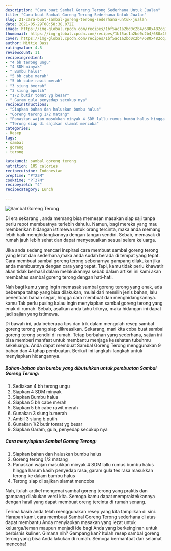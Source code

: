 ```yaml
---
description: "Cara buat Sambal Goreng Terong Sederhana Untuk Jualan"
title: "Cara buat Sambal Goreng Terong Sederhana Untuk Jualan"
slug: 21-cara-buat-sambal-goreng-terong-sederhana-untuk-jualan
date: 2021-05-29T08:58:38.072Z
image: https://img-global.cpcdn.com/recipes/1bf5ac1a2bd0c2b4/680x482cq70/sambal-goreng-terong-foto-resep-utama.jpg
thumbnail: https://img-global.cpcdn.com/recipes/1bf5ac1a2bd0c2b4/680x482cq70/sambal-goreng-terong-foto-resep-utama.jpg
cover: https://img-global.cpcdn.com/recipes/1bf5ac1a2bd0c2b4/680x482cq70/sambal-goreng-terong-foto-resep-utama.jpg
author: Mittie Bass
ratingvalue: 4.8
reviewcount: 11
recipeingredient:
- "4 bh terong ungu"
- "4 SDM minyak"
- " Bumbu halus"
- "5 bh cabe merah"
- "5 bh cabe rawit merah"
- "3 siung bmerah"
- "3 siung bputih"
- "1/2 butir tomat yg besar"
- " Garam gula penyedap secukup nya"
recipeinstructions:
- "Siapkan bahan dan haluskan bumbu halus"
- "Goreng terong 1/2 matang"
- "Panaskan wajan masukkan minyak 4 SDM lallu rumus bumbu halus hingga harum kasih penyedap rasa, garam gula tes rasa masukkan terong ke dalam bumbu halus"
- "Terong siap di sajikan slamat mencoba"
categories:
- Resep
tags:
- sambal
- goreng
- terong

katakunci: sambal goreng terong 
nutrition: 105 calories
recipecuisine: Indonesian
preptime: "PT23M"
cooktime: "PT37M"
recipeyield: "4"
recipecategory: Lunch

---
```



![Sambal Goreng Terong](https://img-global.cpcdn.com/recipes/1bf5ac1a2bd0c2b4/680x482cq70/sambal-goreng-terong-foto-resep-utama.jpg)

Di era  sekarang , anda memang bisa memesan masakan siap saji tanpa perlu repot membuatnya terlebih dahulu. Namun, bagi mereka yang mau memberikan hidangan istimewa untuk orang tercinta, maka anda memang lebih baik menghidangkannya dengan tangan sendiri. Sebab, memasak di rumah jauh lebih sehat dan dapat menyesuaikan sesuai selera keluarga.

Jika anda sedang mencari inspirasi cara membuat sambal goreng terong yang lezat dan sederhana,maka anda sudah berada di tempat yang tepat. Cara membuat sambal goreng terong  sebenarnya gampang dilakukan jika anda membuatnya dengan cara yang tepat. Tapi, kamu tidak perlu khawatir akan tidak berhasil dalam melakukannya 
sebab dalam artikel ini kami akan membahas sambal goreng terong dengan hati-hati.  



Nah bagi kamu yang ingin memasak sambal goreng terong yang enak, ada beberapa tahap yang bisa dilakukan, mulai dari memilih jenis bahan, lalu penentuan bahan segar, hingga cara membuat dan menghidangkannya. kamu Tak perlu pusing kalau ingin menyiapkan sambal goreng terong yang enak di rumah. Sebab, asalkan anda  tahu triknya, maka hidangan ini dapat jadi sajian yang istimewa.

Di bawah ini, ada beberapa tips dan trik dalam mengolah resep sambal goreng terong yang siap dikreasikan. Sekarang, mari kita coba buat sambal goreng terong sendiri di rumah. Tetap berbahan yang sederhana, sajian ini bisa memberi manfaat untuk membantu menjaga kesehatan tubuhmu sekeluarga. Anda dapat membuat Sambal Goreng Terong menggunakan 9 bahan dan 4 tahap pembuatan. Berikut ini langkah-langkah untuk menyiapkan hidangannya.

<!--inarticleads1-->

##### Bahan-bahan dan bumbu yang dibutuhkan untuk pembuatan Sambal Goreng Terong:

1. Sediakan 4 bh terong ungu
1. Siapkan 4 SDM minyak
1. Siapkan  Bumbu halus
1. Siapkan 5 bh cabe merah
1. Siapkan 5 bh cabe rawit merah
1. Gunakan 3 siung b.merah
1. Ambil 3 siung b.putih
1. Gunakan 1/2 butir tomat yg besar
1. Siapkan  Garam, gula, penyedap secukup nya




<!--inarticleads2-->

##### Cara menyiapkan Sambal Goreng Terong:

1. Siapkan bahan dan haluskan bumbu halus
1. Goreng terong 1/2 matang
1. Panaskan wajan masukkan minyak 4 SDM lallu rumus bumbu halus hingga harum kasih penyedap rasa, garam gula tes rasa masukkan terong ke dalam bumbu halus
1. Terong siap di sajikan slamat mencoba




Nah, itulah artikel mengenai  sambal goreng terong  yang praktis dan gampang dilakukan versi kita. Semoga kamu dapat mempraktekkannya dengan hasil yang dapat membuat oreng tercinta di rumah senang. 

Terima kasih anda telah menggunakan resep yang kita tampilkan di sini. Harapan kami, cara membuat  Sambal Goreng Terong sederhana di atas dapat membantu Anda menyiapkan masakan yang lezat untuk keluarga/teman maupun menjadi ide bagi Anda yang berkeinginan untuk berbisnis kuliner. Gimana nih? Gampang kan? Itulah resep sambal goreng terong yang bisa Anda lakukan di rumah. Semoga bermanfaat dan selamat mencoba!

